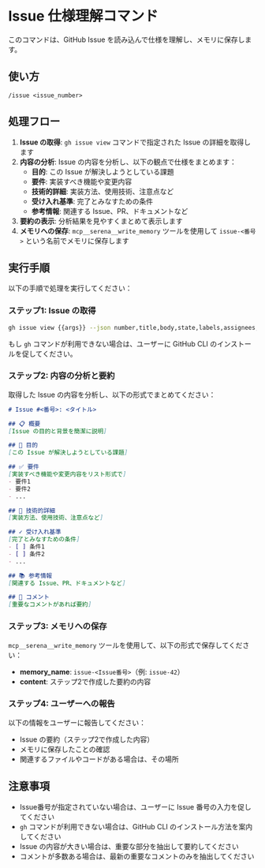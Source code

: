 # Issue 仕様理解コマンド

このコマンドは、GitHub Issue を読み込んで仕様を理解し、メモリに保存します。

## 使い方
```
/issue <issue_number>
```

## 処理フロー

1. **Issue の取得**: `gh issue view` コマンドで指定された Issue の詳細を取得します
2. **内容の分析**: Issue の内容を分析し、以下の観点で仕様をまとめます：
   - **目的**: この Issue が解決しようとしている課題
   - **要件**: 実装すべき機能や変更内容
   - **技術的詳細**: 実装方法、使用技術、注意点など
   - **受け入れ基準**: 完了とみなすための条件
   - **参考情報**: 関連する Issue、PR、ドキュメントなど
3. **要約の表示**: 分析結果を見やすくまとめて表示します
4. **メモリへの保存**: `mcp__serena__write_memory` ツールを使用して `issue-<番号>` という名前でメモリに保存します

## 実行手順

以下の手順で処理を実行してください：

### ステップ1: Issue の取得
```bash
gh issue view {{args}} --json number,title,body,state,labels,assignees,comments --jq '.'
```

もし `gh` コマンドが利用できない場合は、ユーザーに GitHub CLI のインストールを促してください。

### ステップ2: 内容の分析と要約

取得した Issue の内容を分析し、以下の形式でまとめてください：

```markdown
# Issue #<番号>: <タイトル>

## 📋 概要
[Issue の目的と背景を簡潔に説明]

## 🎯 目的
[この Issue が解決しようとしている課題]

## ✅ 要件
[実装すべき機能や変更内容をリスト形式で]
- 要件1
- 要件2
- ...

## 🔧 技術的詳細
[実装方法、使用技術、注意点など]

## ✓ 受け入れ基準
[完了とみなすための条件]
- [ ] 条件1
- [ ] 条件2
- ...

## 📚 参考情報
[関連する Issue、PR、ドキュメントなど]

## 💬 コメント
[重要なコメントがあれば要約]
```

### ステップ3: メモリへの保存

`mcp__serena__write_memory` ツールを使用して、以下の形式で保存してください：
- **memory_name**: `issue-<Issue番号>`（例: `issue-42`）
- **content**: ステップ2で作成した要約の内容

### ステップ4: ユーザーへの報告

以下の情報をユーザーに報告してください：
- Issue の要約（ステップ2で作成した内容）
- メモリに保存したことの確認
- 関連するファイルやコードがある場合は、その場所

## 注意事項

- Issue番号が指定されていない場合は、ユーザーに Issue 番号の入力を促してください
- `gh` コマンドが利用できない場合は、GitHub CLI のインストール方法を案内してください
- Issue の内容が大きい場合は、重要な部分を抽出して要約してください
- コメントが多数ある場合は、最新の重要なコメントのみを抽出してください

